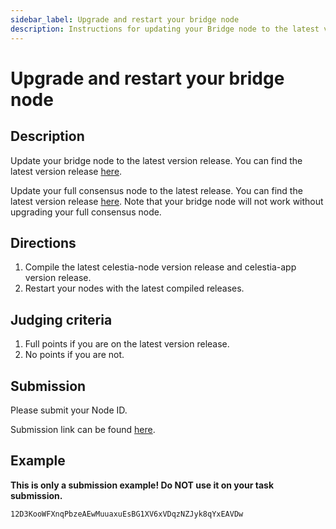 ```yaml
---
sidebar_label: Upgrade and restart your bridge node
description: Instructions for updating your Bridge node to the latest version release.
---
```


# Upgrade and restart your bridge node

## Description

Update your bridge node to the latest version release. You
can find the latest version release [here](https://github.com/celestiaorg/celestia-node/releases).

Update your full consensus node to the latest release. You
can find the latest version release [here](https://github.com/celestiaorg/celestia-app/releases).
Note that your bridge node will not work without upgrading
your full consensus node.

## Directions

1. Compile the latest celestia-node version release and
celestia-app version release.
2. Restart your nodes with the latest compiled releases.

## Judging criteria

1. Full points if you are on the latest version release.
2. No points if you are not.

## Submission

Please submit your Node ID.

Submission link can be found [here](https://celestia.knack.com/theblockspacerace#testnet-portal).

## Example

**This is only a submission example! Do NOT use it on your task submission.**

 `12D3KooWFXnqPbzeAEwMuuaxuEsBG1XV6xVDqzNZJyk8qYxEAVDw`
